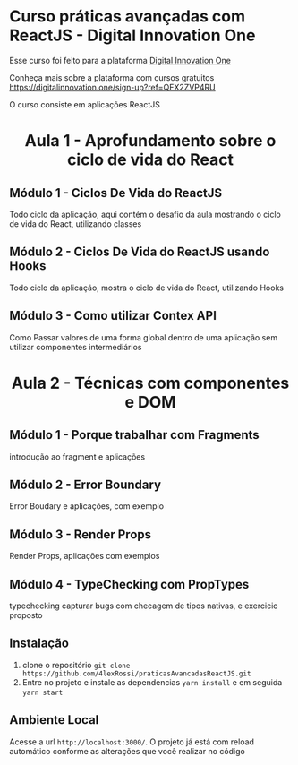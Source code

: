 # Curso práticas avançadas com ReactJS - Digital Innovation One

Esse curso foi feito para a plataforma [Digital Innovation One](https://digitalinnovation.one/)

Conheça mais sobre a plataforma com cursos gratuitos https://digitalinnovation.one/sign-up?ref=QFX2ZVP4RU

O curso consiste em aplicações ReactJS

<h1 align="center"> Aula 1 - Aprofundamento sobre o ciclo de vida do React </h1>

## Módulo 1 - Ciclos De Vida do ReactJS

Todo ciclo da aplicação, aqui contém o desafio da aula mostrando o ciclo de vida do React, utilizando classes

## Módulo 2 - Ciclos De Vida do ReactJS usando Hooks

Todo ciclo da aplicação, mostra o ciclo de vida do React, utilizando Hooks

## Módulo 3 - Como utilizar Contex API

Como Passar valores de uma forma global dentro de uma aplicação sem utilizar componentes intermediários

<h1 align="center"> Aula 2 - Técnicas com componentes e DOM </h1>

## Módulo 1 - Porque trabalhar com Fragments

introdução ao fragment e aplicações

## Módulo 2 - Error Boundary

Error Boudary e aplicações, com exemplo

## Módulo 3 - Render Props

Render Props, aplicações com exemplos

## Módulo 4 - TypeChecking com PropTypes

typechecking capturar bugs com checagem de tipos nativas, e exercicio proposto

## Instalação

1. clone o repositório `git clone https://github.com/4lexRossi/praticasAvancadasReactJS.git`
2. Entre no projeto e instale as dependencias `yarn install` e em seguida `yarn start`

## Ambiente Local

Acesse a url `http://localhost:3000/`. O projeto já está com reload automático conforme as alterações que você realizar no código